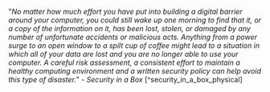 "*No matter how much effort you have put into building a digital barrier around your computer, you could still wake up one morning to find that it, or a copy of the information on it, has been lost, stolen, or damaged by any number of unfortunate accidents or malicious acts. Anything from a power surge to an open window to a spilt cup of coffee might lead to a situation in which all of your data are lost and you are no longer able to use your computer. A careful risk assessment, a consistent effort to maintain a healthy computing environment and a written security policy can help avoid this type of disaster.*" - _Security in a Box_ [^security_in_a_box_physical]
